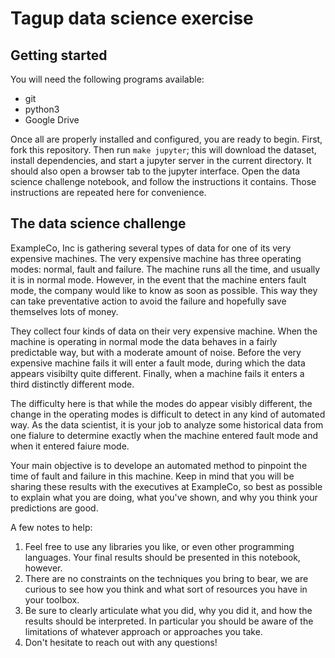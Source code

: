 # Tagup data science exercise

## Getting started

You will need the following programs available:
- git
- python3
- Google Drive

Once all are properly installed and configured, you are ready to begin.  First,
fork this repository. Then run `make jupyter`; this will download the dataset,
install dependencies, and start a jupyter server in the current directory. It
should also open a browser tab to the jupyter interface. Open the data science
challenge notebook, and follow the instructions it contains. Those instructions
are repeated here for convenience.

## The data science challenge

ExampleCo, Inc is gathering several types of data for one of its very expensive machines.  The very expensive machine has three operating modes: normal, fault and failure.  The machine runs all the time, and usually it is in normal mode.  However, in the event that the machine enters fault mode, the company would like to know as soon as possible.  This way they can take preventative action to avoid the failure and hopefully save themselves lots of money.

They collect four kinds of data on their very expensive machine.  When the machine is operating in normal mode the data behaves in a fairly predictable way, but with a moderate amount of noise.  Before the very expensive machine fails it will enter a fault mode, during which the data appears visibilty quite different.  Finally, when a machine fails it enters a third distinctly different mode.

The difficulty here is that while the modes do appear visibly different, the change in the operating modes is difficult to detect in any kind of automated way.  As the data scientist, it is your job to analyze some historical data from one fialure to determine exactly when the machine entered fault mode and when it entered faiure mode.

Your main objective is to develope an automated method to pinpoint the time of fault and failure in this machine.  Keep in mind that you will be sharing these results with the executives at ExampleCo, so best as possible to explain what you are doing, what you've shown, and why you think your predictions are good.


A few notes to help:
1. Feel free to use any libraries you like, or even other programming
   languages. Your final results should be presented in this notebook, however.
2. There are no constraints on the techniques you bring to bear, we are curious
   to see how you think and what sort of resources you have in your toolbox.
3. Be sure to clearly articulate what you did, why you did it, and how the
   results should be interpreted. In particular you should be aware of the
   limitations of whatever approach or approaches you take.
4. Don't hesitate to reach out with any questions!
